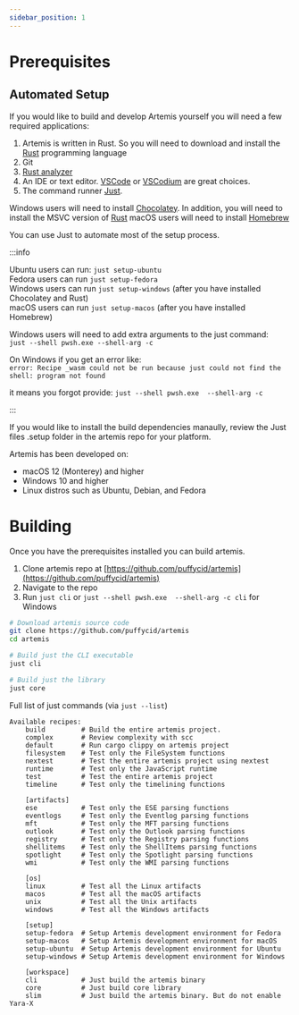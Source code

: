 ```yaml
---
sidebar_position: 1
---
```


# Prerequisites

## Automated Setup

If you would like to build and develop Artemis yourself you will need a few
required applications:

1. Artemis is written in Rust. So you will need to download and install the
   [Rust](https://www.rust-lang.org/) programming language
2. Git
3. [Rust analyzer](https://rust-analyzer.github.io/)
4. An IDE or text editor. [VSCode](https://code.visualstudio.com/) or
   [VSCodium](https://vscodium.com/) are great choices.
5. The command runner [Just](https://github.com/casey/just).

Windows users will need to install
[Chocolatey](https://community.chocolatey.org/). In addition, you will need to
install the MSVC version of [Rust](https://www.rust-lang.org/) macOS users will
need to install [Homebrew](https://brew.sh/)

You can use Just to automate most of the setup process.

:::info

Ubuntu users can run: `just setup-ubuntu`\
Fedora users can run `just setup-fedora`\
Windows users can run `just setup-windows` (after you have installed Chocolatey
and Rust)\
macOS users can run `just setup-macos` (after you have installed Homebrew)

Windows users will need to add extra arguments to the just command:\
`just --shell pwsh.exe --shell-arg -c`

On Windows if you get an error like:\
`error: Recipe _wasm could not be run because just could not find the shell: program not found`

it means you forgot provide: `just --shell pwsh.exe  --shell-arg -c`

:::

If you would like to install the build dependencies manaully, review the Just
files .setup folder in the artemis repo for your platform.

Artemis has been developed on:

- macOS 12 (Monterey) and higher
- Windows 10 and higher
- Linux distros such as Ubuntu, Debian, and Fedora

# Building

Once you have the prerequisites installed you can build artemis.

1. Clone artemis repo at
   [https://github.com/puffycid/artemis](https://github.com/puffycid/artemis)
2. Navigate to the repo
3. Run `just cli` or `just --shell pwsh.exe  --shell-arg -c cli` for Windows

```sh
# Download artemis source code
git clone https://github.com/puffycid/artemis
cd artemis

# Build just the CLI executable
just cli

# Build just the library
just core
```

Full list of just commands (via `just --list`)

```just
Available recipes:
    build         # Build the entire artemis project.
    complex       # Review complexity with scc
    default       # Run cargo clippy on artemis project
    filesystem    # Test only the FileSystem functions
    nextest       # Test the entire artemis project using nextest
    runtime       # Test only the JavaScript runtime
    test          # Test the entire artemis project
    timeline      # Test only the timelining functions

    [artifacts]
    ese           # Test only the ESE parsing functions
    eventlogs     # Test only the Eventlog parsing functions
    mft           # Test only the MFT parsing functions
    outlook       # Test only the Outlook parsing functions
    registry      # Test only the Registry parsing functions
    shellitems    # Test only the ShellItems parsing functions
    spotlight     # Test only the Spotlight parsing functions
    wmi           # Test only the WMI parsing functions

    [os]
    linux         # Test all the Linux artifacts
    macos         # Test all the macOS artifacts
    unix          # Test all the Unix artifacts
    windows       # Test all the Windows artifacts

    [setup]
    setup-fedora  # Setup Artemis development environment for Fedora
    setup-macos   # Setup Artemis development environment for macOS
    setup-ubuntu  # Setup Artemis development environment for Ubuntu
    setup-windows # Setup Artemis development environment for Windows

    [workspace]
    cli           # Just build the artemis binary
    core          # Just build core library
    slim          # Just build the artemis binary. But do not enable Yara-X

```
